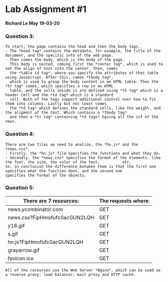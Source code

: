 # Lab Assignment #1
**Richard Le May**
**19-03-20**

### Question 3:

	To start, the page contains the head and then the body tags.
	- The *head tag* contains the metadata, for example, the title of the document, and the specific info of the web page.
	- Then comes the body, which is the body of the page.
	  This body is nested, coming first the *center tag*, which is used to set the align of text into the center. Then, comes
	  the *table id tag*, where you specify the attributes of that table using JavaScript. After this, comes *tbody tag*,
	  which is used to group the body content in an HTML table. Then the *tr tag* comes, which specifies a row in an HTML
	  table, and the cells inside it are defined using *th tag* which is a header cell and the *td tag* which is a standard
	  cell. Both of the tags support additional control over how to fit them into columns. Lastly but not least comes
	  the *td tag* which defines the standard cells, like the weight, and the aligment of the text. Which contains a *tbody tag*
	  and then a *tr tag* containing *td tags* having all the inf of the news.

### Question 4:

	There are two files we need to analize, the *hn.js* and the *news.css*.
	- Firstly, the *hn.js* file specifies the functions and what they do.
	- Secondly, the *news.css* specifies the format of the elements, like the font, the size, the color of the text, 		  etc.
	So, in conclusion the difference between them is that the first one specifies what the function does, and the second one
	specifies the format of the objects.

### Question 5:

There are 7 resources:             |   The requests where:
-----------------------------------|-------------------------------
news.ycombinator.com	           |   GET
news.css?FipHmofufc0acGUN2LQH      |   GET
y18.gif                            |   GET
s.gif                              |   GET
hn.js?FipHmofufc0acGUN2LQH         |   GET
grayarrow.gif                      |   GET
favicon.ico                        |   GET
	
	All of the resources use the Web Server *Nginx*, which can be used as a reverse proxy, load balancer, mail proxy and HTTP cache.
